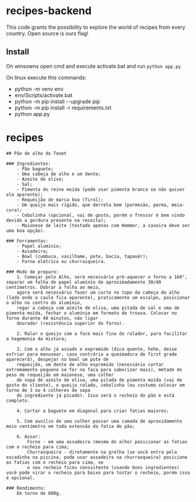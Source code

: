 # recipes-backend
This code grants the possibility to explore the world of recipes from every country. Open source is ours flag!


## Install

On winsowns open cmd and execute activate.bat and run ```python app.py``` 

On linux execute this commands:
- python -m venv env 
- env/Scripts/activate.bat
- python -m pip install --upgrade pip
- python -m pip install -r requirements.txt 
- python app.py

# recipes 
    ## Pão de alho do Tonet

	### Ingredientes:
		- Pão baguete;
		- Uma cabeça de alho e um dente;
		- Azeite de oliva;
		- Sal;
		- Pimenta do reino moída (pode usar pimenta branca se não quiser ela aparente);
		- Requeijão de marca boa (Tirol);
		- Um queijo mais rígido, que derreta bem (parmesão, parma, meia-cura);
		- Cebolinha (opcional, vai de gosto, porém o frescor é bem vindo devido a gordura presente na receita);
		- Maionese de leite (testado apenas com Hemmer, a caseira deve ser uma boa opção).
	
	### Ferramentas:
		- Papel alumínio;
		- Assadeira;
		- Bowl (cumbuca, vasilhame, pote, bacia, tapauér);
		- Forno elétrico ou churrasqueira.
	
	### Modo de preparo:
		1. Começar pelo Alho, será necessário pré-aquecer o forno a 160°, separar um folha de papel alumínio de aproximadamente 30/40 centímetros. Dobrar a folha ao meio,
		agora será necessário fazer um corte no topo da cabeça do alho (lado onde o caule fica aparente), praticamente um escalpo, posicionar o alho no centro do alumínio,
		regar a cabeça com azeite de oliva, uma pitada de sal e uma de pimenta moída, fechar o alumínio em formato de trouxa. Colocar no forno durante 40 minutos, não ligar
		dourador (resistência superior do forno).
		
		2. Ralar o queijo com a face mais fina do ralador, para facilitar a hegemonia da mistura;
		
		3. Com o alho já assado e expremido (dica quente, hehe, deixe esfriar para manusear, caso contrário a queimadura de first grade aparecerá), despejar no bowl um pote de
		requeijão, um dente de alho espremido (necessário cortar extremamente pequeno se for na faca para saborizar mais), metade do peso de requeijão em maionese, uma colher
		de sopa de azeite de oliva, uma pitada de pimenta moída (vai de gosto do cliente), o queijo ralado, cebolinha (eu costumo colocar em torno de 3 ou 4 colheres de sopa
		do ingrediente já picado). Isso será o recheio do pão e está completo.
		
		4. Cortar a baguete em diagonal para criar fatias maiores;
		
		5. Com auxílio de uma colher passar uma camada de aproxidamente meio centímetro em toda extensão da fatia de pão;
		
		6. Assar:
			Forno - em uma assadeira (mesma do alho) posicionar as fatias com o recheio para cima;
			Churrasqueira - diretamente na grelha (se você entra pela escadinha na piscina, pode usar assadeira na churrasqueira) posicione as fatias com o recheio para cima, se
			o seu recheio ficou consistente (usando bons ingredientes) você pode virar o recheio para baixo para tostar o recheio, porém isso é opcional.
			
	### Rendimento:
		Em torno de 600g.

